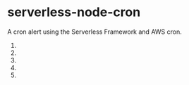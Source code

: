 # serverless-node-cron

A cron alert using the Serverless Framework and AWS cron.

1. 
2.
3. 
4. 
5. 